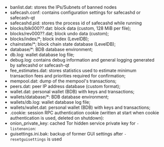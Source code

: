 
* banlist.dat: stores the IPs/Subnets of banned nodes
* safecash.conf: contains configuration settings for safecashd or safecash-qt
* safecashd.pid: stores the process id of safecashd while running
* blocks/blk000??.dat: block data (custom, 128 MiB per file);
* blocks/rev000??.dat; block undo data (custom);
* blocks/index/*; block index (LevelDB);
* chainstate/*; block chain state database (LevelDB);
* database/*: BDB database environment;
* db.log: wallet database log file;
* debug.log: contains debug information and general logging generated by safecashd or safecash-qt
* fee_estimates.dat: stores statistics used to estimate minimum transaction fees and priorities required for confirmation;
* mempool.dat: dump of the mempool's transactions;
* peers.dat: peer IP address database (custom format);
* wallet.dat: personal wallet (BDB) with keys and transactions;
* wallets/database/*: BDB database environment;
* wallets/db.log: wallet database log file;
* wallets/wallet.dat: personal wallet (BDB) with keys and transactions;
* .cookie: session RPC authentication cookie (written at start when cookie authentication is used, deleted on shutdown):
* onion_private_key: cached Tor hidden service private key for `-listenonion`:
* guisettings.ini.bak: backup of former GUI settings after `-resetguisettings` is used
